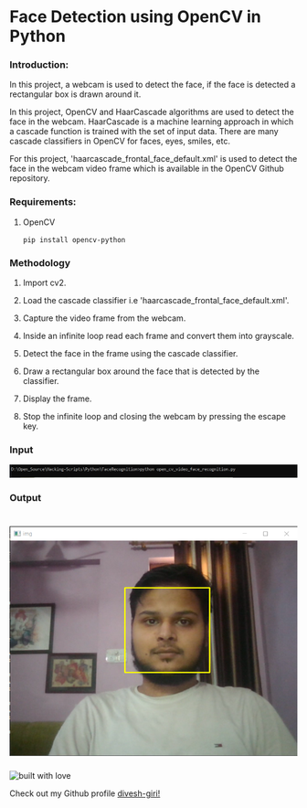 # Face Detection using OpenCV in Python

### Introduction:
In this project, a webcam is used to detect the face, if the face is detected a rectangular box is drawn around it.

In this project, OpenCV and HaarCascade algorithms are used to detect the face in the webcam. HaarCascade is a machine learning approach in which a cascade function is trained with the set of input data. There are many cascade classifiers in OpenCV for faces, eyes, smiles, etc.

For this project, 'haarcascade_frontal_face_default.xml' is used to detect the face in the webcam video frame which is available in the OpenCV Github repository.

### Requirements:

1) OpenCV

	```
	pip install opencv-python
	```


### Methodology
1) Import cv2.

2) Load the cascade classifier i.e 'haarcascade_frontal_face_default.xml'.

3) Capture the video frame from the webcam.

4) Inside an infinite loop read each frame and convert them into grayscale.

5) Detect the face in the frame using the cascade classifier.

6) Draw a rectangular box around the face that is detected by the classifier.

7) Display the frame.

8) Stop the infinite loop and closing the webcam by pressing the escape key.

### Input
![plot](./input.png)

### Output
![plot](./output.png)
=======

![built with love](https://forthebadge.com/images/badges/built-with-love.svg)

Check out my Github profile [divesh-giri!](https://github.com/divesh-giri)
